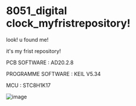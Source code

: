 # 8051_digital clock_myfristrepository!
look! u found me! 

it's my frist repository!

PCB SOFTWARE : AD20.2.8

PROGRAMME SOFTWARE : KEIL V5.34

MCU : STC8H1K17

![image](https://github.com/LZH-ang/8051_eclock_myfristrepository/blob/main/IMG/IMG_1017.JPG)
